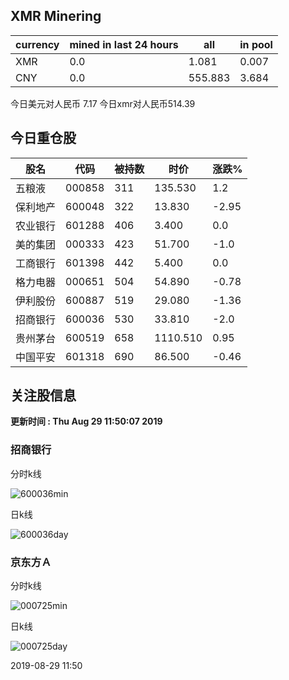 ## XMR Minering

|currency|mined in last 24 hours|all|in pool|
|---|---|---|---|
|XMR|0.0|1.081|0.007|
|CNY|0.0|555.883|3.684|

今日美元对人民币 7.17	今日xmr对人民币514.39


## 今日重仓股 

|股名|代码|被持数|时价|涨跌%|
|---|---|---|---|---|
|五粮液|000858|311|135.530|1.2|
|保利地产|600048|322|13.830|-2.95|
|农业银行|601288|406|3.400|0.0|
|美的集团|000333|423|51.700|-1.0|
|工商银行|601398|442|5.400|0.0|
|格力电器|000651|504|54.890|-0.78|
|伊利股份|600887|519|29.080|-1.36|
|招商银行|600036|530|33.810|-2.0|
|贵州茅台|600519|658|1110.510|0.95|
|中国平安|601318|690|86.500|-0.46|

## 关注股信息
**更新时间 : Thu Aug 29 11:50:07 2019**
### 招商银行 
分时k线

![600036min](http://image.sinajs.cn/newchart/min/n/sh600036.gif)

日k线

![600036day](http://image.sinajs.cn/newchart/daily/n/sh600036.gif)

### 京东方Ａ 
分时k线

![000725min](http://image.sinajs.cn/newchart/min/n/sz000725.gif)

日k线

![000725day](http://image.sinajs.cn/newchart/daily/n/sz000725.gif)

2019-08-29 11:50